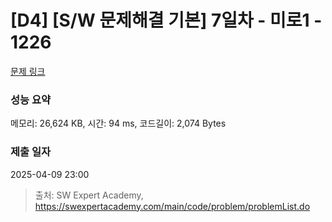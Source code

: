 # [D4] [S/W 문제해결 기본] 7일차 - 미로1 - 1226 

[문제 링크](https://swexpertacademy.com/main/code/problem/problemDetail.do?contestProbId=AV14vXUqAGMCFAYD) 

### 성능 요약

메모리: 26,624 KB, 시간: 94 ms, 코드길이: 2,074 Bytes

### 제출 일자

2025-04-09 23:00



> 출처: SW Expert Academy, https://swexpertacademy.com/main/code/problem/problemList.do